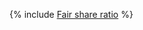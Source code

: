 {% include [Fair share ratio](../../../_includes/user-guide/data-processing/scheduler/fair-share.md) %}